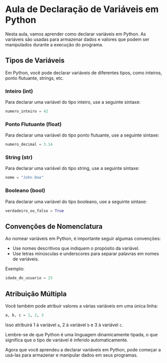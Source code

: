 # Aula de Declaração de Variáveis em Python

Nesta aula, vamos aprender como declarar variáveis em Python. As variáveis são usadas para armazenar dados e valores que podem ser manipulados durante a execução do programa.

## Tipos de Variáveis

Em Python, você pode declarar variáveis de diferentes tipos, como inteiros, ponto flutuante, strings, etc.

### Inteiro (int)

Para declarar uma variável do tipo inteiro, use a seguinte sintaxe:

```python
numero_inteiro = 42
```

### Ponto Flutuante (float)

Para declarar uma variável do tipo ponto flutuante, use a seguinte sintaxe:

```python
numero_decimal = 3.14
```

### String (str)

Para declarar uma variável do tipo string, use a seguinte sintaxe:

```python
nome = "John Doe"
```

### Booleano (bool)

Para declarar uma variável do tipo booleano, use a seguinte sintaxe:

```python
verdadeiro_ou_falso = True
```

## Convenções de Nomenclatura

Ao nomear variáveis em Python, é importante seguir algumas convenções:

- Use nomes descritivos que indiquem o propósito da variável.
- Use letras minúsculas e underscores para separar palavras em nomes de variáveis.

Exemplo:

```python
idade_do_usuario = 25
```

## Atribuição Múltipla

Você também pode atribuir valores a várias variáveis em uma única linha:

```python
a, b, c = 1, 2, 3
```

Isso atribuirá 1 à variável `a`, 2 à variável `b` e 3 à variável `c`.

Lembre-se de que Python é uma linguagem dinamicamente tipada, o que significa que o tipo de variável é inferido automaticamente.

Agora que você aprendeu a declarar variáveis em Python, pode começar a usá-las para armazenar e manipular dados em seus programas.

```
